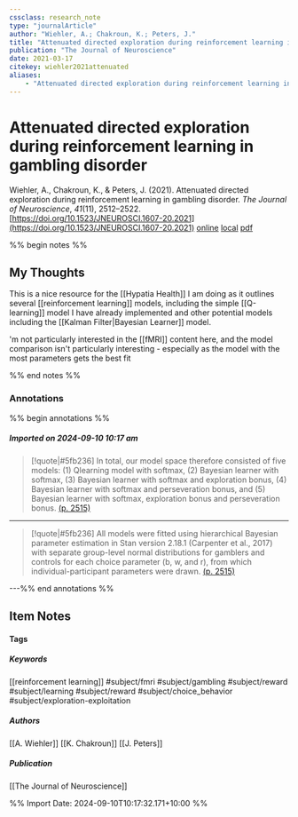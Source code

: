 ```yaml
---
cssclass: research_note
type: "journalArticle"
author: "Wiehler, A.; Chakroun, K.; Peters, J."
title: "Attenuated directed exploration during reinforcement learning in gambling disorder"
publication: "The Journal of Neuroscience"
date: 2021-03-17
citekey: wiehler2021attenuated
aliases: 
    - "Attenuated directed exploration during reinforcement learning in gambling disorder"
---
```


# Attenuated directed exploration during reinforcement learning in gambling disorder

Wiehler, A., Chakroun, K., & Peters, J. (2021). Attenuated directed exploration during reinforcement learning in gambling disorder. _The Journal of Neuroscience_, _41_(11), 2512–2522. [https://doi.org/10.1523/JNEUROSCI.1607-20.2021](https://doi.org/10.1523/JNEUROSCI.1607-20.2021)
[online](http://zotero.org/users/7162438/items/KTVEBK2L) [local](zotero://select/library/items/KTVEBK2L) [pdf](file:///home/gjc216/Zotero/storage/ABDMBIRU/2512.full.pdf)
 

 
%% begin notes %%

## My Thoughts

This is a nice resource for the [[Hypatia Health]] I am doing as it outlines several [[reinforcement learning]] models, including the simple [[Q-learning]] model I have already implemented and other potential models including the [[Kalman Filter|Bayesian Learner]] model.

'm not particularly interested in the [[fMRI]] content here, and the model comparison isn't particularly interesting - especially as the model with the most parameters gets the best fit

%% end notes %%

### Annotations

%% begin annotations %%

##### Imported on 2024-09-10 10:17 am
>[!quote|#5fb236]
>In total, our model space therefore consisted of five models: (1) Qlearning model with softmax, (2) Bayesian learner with softmax, (3) Bayesian learner with softmax and exploration bonus, (4) Bayesian learner with softmax and perseveration bonus, and (5) Bayesian learner with softmax, exploration bonus and perseveration bonus. [(p. 2515)](zotero://open-pdf/library/items/ABDMBIRU?page=2515&annotation=ZGVIAJWL)

---
>[!quote|#5fb236]
>All models were fitted using hierarchical Bayesian parameter estimation in Stan version 2.18.1 (Carpenter et al., 2017) with separate group-level normal distributions for gamblers and controls for each choice parameter (b, w, and r), from which individual-participant parameters were drawn. [(p. 2515)](zotero://open-pdf/library/items/ABDMBIRU?page=2515&annotation=9YJ3RC9Y)

---%% end annotations %%

## Item Notes

#### Tags

##### Keywords

[[reinforcement learning]] #subject/fmri #subject/gambling #subject/reward #subject/learning #subject/reward #subject/choice_behavior  #subject/exploration-exploitation 

##### Authors

[[A. Wiehler]] [[K. Chakroun]] [[J. Peters]]

##### Publication

[[The Journal of Neuroscience]]


%% Import Date: 2024-09-10T10:17:32.171+10:00 %%
